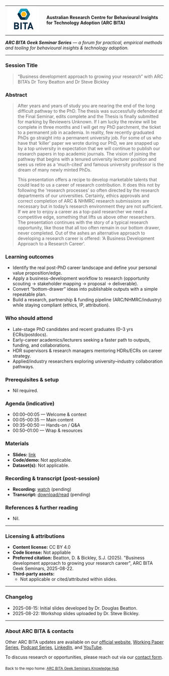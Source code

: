 
<table>
  <tr>
    <td width="110">
      <a href="https://arcbita.org/">
        <img src="../../arcbita.png" alt="ARC BITA logo" width="100">
      </a>
    </td>
    <td>
      <strong>Australian Research Centre for Behavioural Insights for Technology Adoption (ARC BITA)</strong>
    </td>
  </tr>
</table>

_**ARC BITA Geek Seminar Series** — a forum for practical, empirical methods and tooling for behavioural insights & technology adoption._

---
### Session Title
> “Business development approach to growing your research” with ARC BITA’s Dr Tony Beatton and Dr Steve Bickley

### Abstract
> After years and years of study you are nearing the end of the long difficult pathway to the PhD. The thesis was successfully defended at the Final Seminar, edits complete and the Thesis is finally submitted for marking by Reviewers Unknown. If I am lucky the review will be complete in three months and I will get my PhD parchment, the ticket to a permanent job in academia. In reality, few recently graduated PhDs go straight into a permanent university job. For some of us who have that ‘killer’ paper we wrote during our PhD, we are snapped up by a top university in expectation that we will continue to publish our research papers in top academic journals. The vision of joining the pathway that begins with a tenured university lecturer position and sees us retire as a ‘much-cited’ and famous university professor is the dream of many newly minted PhDs.
>
> This presentation offers a recipe to develop marketable talents that could lead to us a career of research contribution. It does this not by following the ‘research processes’ so often directed by the research departments of our universities. Certainly, ethics approvals and correct completion of ARC & NHMRC research submissions are necessary but in today’s research environment they are not sufficient. If we are to enjoy a career as a top-paid researcher we need a competitive edge, something that lifts us above other researchers. The presentation continues with the story of a typical research opportunity, like those that all too often remain in our bottom drawer, never completed. Out of the ashes an alternative approach to developing a research career is offered: ‘A Business Development Approach to a Research Career’.


### Learning outcomes
- Identify the real post-PhD career landscape and define your personal value proposition/edge. 
- Apply a business-development workflow to research (opportunity scouting → stakeholder mapping → proposal → deliverable). 
- Convert “bottom-drawer” ideas into publishable outputs with a simple repeatable plan. 
- Build a research, partnership & funding pipeline (ARC/NHMRC/industry) while staying compliant (ethics, IP, attribution). 

### Who should attend
- Late-stage PhD candidates and recent graduates (0–3 yrs ECRs/postdocs). 
- Early-career academics/lecturers seeking a faster path to outputs, funding, and collaborations. 
- HDR supervisors & research managers mentoring HDRs/ECRs on career strategy. 
- Applied/industry researchers exploring university–industry collaboration pathways.


### Prerequisites & setup
- Nil required.

### Agenda (indicative)
- 00:00–00:05 — Welcome & context  
- 00:05–00:35 — Main content
- 00:35–00:50 — Hands-on / Q&A  
- 00:50–01:00 — Wrap & resources

### Materials
- **Slides:** [link](./slides/)
- **Code/demo:** Not applicable.
- **Dataset(s):** Not applicable.

### Recording & transcript (post-session)
- **Recording:** [watch](RECORDING_URL) (pending)
- **Transcript:** [download/read](TRANSCRIPT_URL) (pending)

### References & further reading
- Nil.

---

### Licensing & attributions
- **Content license:** CC BY 4.0
- **Code license:** Not appliable
- **Preferred citation:** Beatton, D. & Bickley, S.J. (2025). "Business development approach to growing your research career", ARC BITA Geek Seminars, 2025-08-22.
- **Third-party assets:**  
  - Not applicable or cited/attributed within slides.


---

### Changelog
- 2025-08-15: Initial slides developed by Dr. Douglas Beatton.
- 2025-08-22: Workshop slides uploaded by Dr. Steve Bickley.

---

### About ARC BITA & contacts
Other ARC BITA updates are available on our [official website](https://arcbita.org/), [Working Paper Series](https://arcbita.org/publications), [Podcast Series](https://arcbita.org/podcast-1), [LinkedIn](https://www.linkedin.com/company/arc-ittc-bita/), and [YouTube](https://www.youtube.com/@ARCBITA).  

To discuss research or opportunities, please reach out via our [contact form](https://arcbita.org/contact).

<sub>Back to the repo home: [ARC BITA Geek Seminars Knowledge Hub](../../../README.md)</sub>


